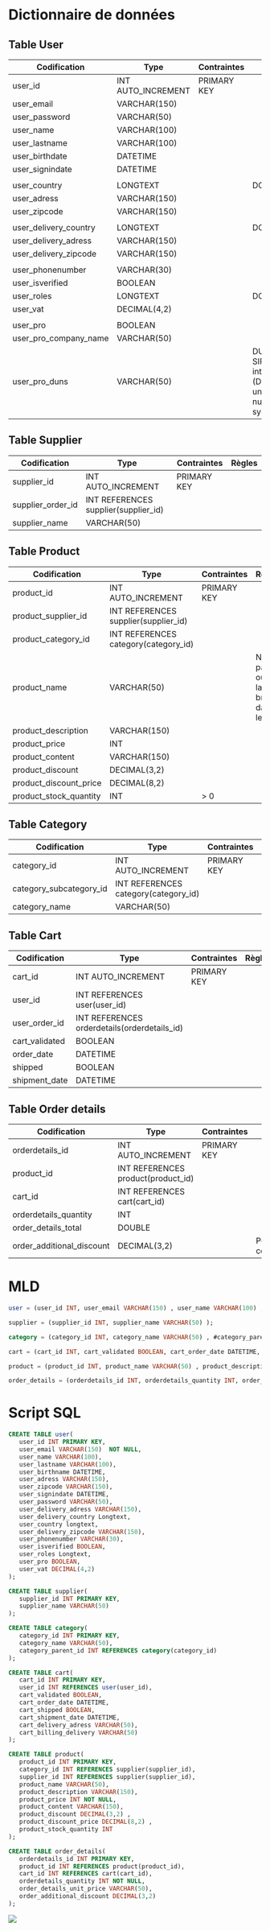 
# Dictionnaire de données

## Table User
Codification | Type | Contraintes | Règles
---------|----------| ----------- | -----
 user_id | INT AUTO_INCREMENT | PRIMARY KEY
 user_email | VARCHAR(150)
 user_password | VARCHAR(50)
 user_name | VARCHAR(100)
 user_lastname | VARCHAR(100)
 user_birthdate | DATETIME
 user_signindate | DATETIME
 | |
 user_country | LONGTEXT | | DC2Type:json
 user_adress | VARCHAR(150)
 user_zipcode | VARCHAR(150)
 | |
 user_delivery_country | LONGTEXT | | DC2Type:json
 user_delivery_adress | VARCHAR(150)
 user_delivery_zipcode | VARCHAR(150)
 | |
 user_phonenumber | VARCHAR(30)
 user_isverified | BOOLEAN
 user_roles | LONGTEXT | | DC2Type:json
 user_vat | DECIMAL(4,2) 
 | |
 user_pro | BOOLEAN
 user_pro_company_name | VARCHAR(50) 
 user_pro_duns | VARCHAR(50) | | DUNS = SIRET international (Data universal number system) 


## Table Supplier
Codification | Type | Contraintes | Règles
---------|----------| ----------- | -----
 supplier_id | INT AUTO_INCREMENT | PRIMARY KEY
 supplier_order_id | INT REFERENCES supplier(supplier_id)
 supplier_name | VARCHAR(50)

<!-- + adress, Phone, Responsable, SIRET.... -->

<!-- Rajouter une table Brand éventuellement -->

## Table Product
Codification | Type | Contraintes | Règles
---------|----------| ----------- | -----
 product_id | INT AUTO_INCREMENT | PRIMARY KEY
 product_supplier_id | INT REFERENCES supplier(supplier_id)
 product_category_id | INT REFERENCES category(category_id)
 product_name | VARCHAR(50) | | Ne pas oublier la brand dans le nom
 product_description | VARCHAR(150)
 product_price | INT
 product_content | VARCHAR(150)
 product_discount | DECIMAL(3,2)
 product_discount_price | DECIMAL(8,2)
 product_stock_quantity | INT | > 0 


## Table Category
Codification | Type | Contraintes | Règles
---------|----------| ----------- | -----
 category_id | INT AUTO_INCREMENT | PRIMARY KEY
 category_subcategory_id | INT REFERENCES category(category_id)
 category_name | VARCHAR(50)


## Table Cart
Codification | Type | Contraintes | Règles
---------|----------| ----------- | -----
 cart_id | INT AUTO_INCREMENT | PRIMARY KEY
 user_id | INT REFERENCES user(user_id)
 user_order_id | INT REFERENCES orderdetails(orderdetails_id)
 cart_validated | BOOLEAN
 order_date | DATETIME
 shipped | BOOLEAN
 shipment_date | DATETIME


## Table Order details
Codification | Type | Contraintes | Règles
---------|----------| ----------- | -----
 orderdetails_id | INT AUTO_INCREMENT | PRIMARY KEY
 product_id | INT REFERENCES product(product_id)
 cart_id | INT REFERENCES cart(cart_id)
 orderdetails_quantity | INT
 order_details_total | DOUBLE
 order_additional_discount | DECIMAL(3,2) | | Pour les commerciaux


# MLD
```sql
user = (user_id INT, user_email VARCHAR(150) , user_name VARCHAR(100) , user_lastname VARCHAR(100) , user_birthname DATETIME, user_adress VARCHAR(150) , user_zipcode VARCHAR(150) , user_signindate DATETIME, user_password VARCHAR(50) , user_delivery_adress VARCHAR(150) , user_delivery_country Longtext, user_country Longtext, user_delivery_zipcode VARCHAR(150) , user_phonenumber VARCHAR(30) , user_isverified BOOLEAN, _user_roles Longtext , user_pro BOOLEAN, user_vat DECIMAL(4,2)  );

supplier = (supplier_id INT, supplier_name VARCHAR(50) );

category = (category_id INT, category_name VARCHAR(50) , #category_parent_id*);

cart = (cart_id INT, cart_validated BOOLEAN, cart_order_date DATETIME, cart_shipped BOOLEAN, cart_shipment_date DATETIME, cart_delivery_adress VARCHAR(50) , cart_billing_delivery VARCHAR(50) , #user_id*);

product = (product_id INT, product_name VARCHAR(50) , product_description VARCHAR(150) , product_price INT, product_content VARCHAR(150) , product_discount DECIMAL(3,2)  , product_discount_price DECIMAL(8,2)  , product_stock_quantity INT, #category_id*, #supplier_id*);

order_details = (orderdetails_id INT, orderdetails_quantity INT, order_details_unit_price VARCHAR(50) , order_additional_discount DECIMAL(3,2)  , #cart_id*, #product_id*);
```

# Script SQL
```sql
CREATE TABLE user(
   user_id INT PRIMARY KEY,
   user_email VARCHAR(150)  NOT NULL,
   user_name VARCHAR(100),
   user_lastname VARCHAR(100),
   user_birthname DATETIME,
   user_adress VARCHAR(150),
   user_zipcode VARCHAR(150),
   user_signindate DATETIME,
   user_password VARCHAR(50),
   user_delivery_adress VARCHAR(150),
   user_delivery_country Longtext,
   user_country longtext,
   user_delivery_zipcode VARCHAR(150),
   user_phonenumber VARCHAR(30),
   user_isverified BOOLEAN,
   user_roles Longtext,
   user_pro BOOLEAN,
   user_vat DECIMAL(4,2)
);

CREATE TABLE supplier(
   supplier_id INT PRIMARY KEY,
   supplier_name VARCHAR(50)
);

CREATE TABLE category(
   category_id INT PRIMARY KEY,
   category_name VARCHAR(50),
   category_parent_id INT REFERENCES category(category_id)
);

CREATE TABLE cart(
   cart_id INT PRIMARY KEY,
   user_id INT REFERENCES user(user_id),
   cart_validated BOOLEAN,
   cart_order_date DATETIME,
   cart_shipped BOOLEAN,
   cart_shipment_date DATETIME,
   cart_delivery_adress VARCHAR(50),
   cart_billing_delivery VARCHAR(50)
);

CREATE TABLE product(
   product_id INT PRIMARY KEY,
   category_id INT REFERENCES supplier(supplier_id),
   supplier_id INT REFERENCES supplier(supplier_id),
   product_name VARCHAR(50),
   product_description VARCHAR(150),
   product_price INT NOT NULL,
   product_content VARCHAR(150),
   product_discount DECIMAL(3,2) ,
   product_discount_price DECIMAL(8,2) ,
   product_stock_quantity INT
);

CREATE TABLE order_details(
   orderdetails_id INT PRIMARY KEY,
   product_id INT REFERENCES product(product_id),
   cart_id INT REFERENCES cart(cart_id),
   orderdetails_quantity INT NOT NULL,
   order_details_unit_price VARCHAR(50),
   order_additional_discount DECIMAL(3,2)
);
```

<img src="/Fil Rouge MCD.jpg">